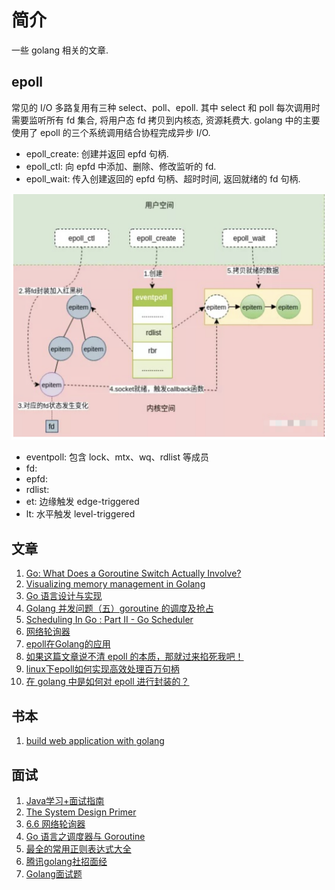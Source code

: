 # 简介
一些 golang 相关的文章.

## epoll
常见的 I/O 多路复用有三种 select、poll、epoll. 其中 select 和 poll 每次调用时需要监听所有 fd 集合, 将用户态 fd 拷贝到内核态, 资源耗费大. golang 中的主要使用了 epoll 的三个系统调用结合协程完成异步 I/O. 
- epoll_create: 创建并返回 epfd 句柄.
- epoll_ctl: 向 epfd 中添加、删除、修改监听的 fd.
- epoll_wait: 传入创建返回的 epfd 句柄、超时时间, 返回就绪的 fd 句柄.
<img src="../img/epoll.png">

- eventpoll: 包含 lock、mtx、wq、rdlist 等成员
- fd:
- epfd:
- rdlist:
- et: 边缘触发 edge-triggered
- lt: 水平触发 level-triggered
## 文章
1. <a href="https://medium.com/a-journey-with-go/go-what-does-a-goroutine-switch-actually-involve-394c202dddb7"> Go: What Does a Goroutine Switch Actually Involve? </a>
2. <a href="https://deepu.tech/memory-management-in-golang/">Visualizing memory management in Golang</a>
3. <a href="https://draveness.me/golang/">Go 语言设计与实现</a>
4. <a href="https://jingwei.link/2019/05/26/golang-routine-scheduler.html">Golang 并发问题（五）goroutine 的调度及抢占</a>
5. <a href="https://www.ardanlabs.com/blog/2018/08/scheduling-in-go-part2.html">Scheduling In Go : Part II - Go Scheduler</a>
6. <a href="https://draveness.me/golang/docs/part3-runtime/ch06-concurrency/golang-netpoller/">网络轮询器</a>
7. [epoll在Golang的应用](https://zhuanlan.zhihu.com/p/344581947)
8. [如果这篇文章说不清 epoll 的本质，那就过来掐死我吧！](https://www.6aiq.com/article/1564634702930)
9. [linux下epoll如何实现高效处理百万句柄](https://zhuanlan.zhihu.com/p/277664172)
10. [在 golang 中是如何对 epoll 进行封装的？](https://zhuanlan.zhihu.com/p/484458312)
## 书本
1. <a href="https://github.com/astaxie/build-web-application-with-golang/blob/master/zh/preface.md">build web application with golang</a>


## 面试
1. <a href="https://github.com/Snailclimb/JavaGuide#高并发">Java学习+面试指南</a>
2. <a href="https://github.com/donnemartin/system-design-primer">The System Design Primer</a>
3. <a href="https://draveness.me/golang/docs/part3-runtime/ch06-concurrency/golang-netpoller/">6.6 网络轮询器</a>
4. <a href="https://github.com/donnemartin/system-design-primer">Go 语言之调度器与 Goroutine</a>
5. <a href="https://mp.weixin.qq.com/s?src=11&timestamp=1587819739&ver=2300&signature=jLRkbkmCkCwT8kGB7Edyv5wGGaRGVYLKGMmmoZ16DOj9iLfro5EW1rHzpiz-nIJa74LpmrUNu6FchioB2ukp8RcXlBsvifXLMezKuX*4dKQ8JqmZBPdIPjkUCBzAOjU2&new=1">最全的常用正则表达式大全</a>
6. <a href="https://www.nowcoder.com/discuss/412272?type=post&order=time&pos=&page=1&channel=">腾讯golang社招面经</a>
7. <a href="https://mp.weixin.qq.com/s?src=11&timestamp=1588230387&ver=2309&signature=TLEMzYVHhbynXH-OvqAso5kwK8c2zGAzk9R0k6qzMVC*ZcuQwh396S32S3cgHw0z2*hlOCc3nxjIOohM3u7TMNFqI1S3wTNEuAGAJFj0WmLCx0UzuAyps2xWoQLd-otV&new=1">Golang面试题</a>

